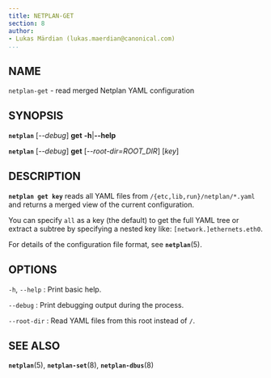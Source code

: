 ```yaml
---
title: NETPLAN-GET
section: 8
author:
- Lukas Märdian (lukas.maerdian@canonical.com)
...
```


## NAME

`netplan-get` - read merged Netplan YAML configuration

## SYNOPSIS

  **`netplan`** \[*--debug*\] **get** **-h**|**--help**

  **`netplan`** \[*--debug*\] **get** \[*--root-dir=ROOT_DIR*\] \[*key*\]

## DESCRIPTION

**`netplan get key`** reads all YAML files from `/{etc,lib,run}/netplan/*.yaml` and returns a merged view of the current configuration.

You can specify `all` as a key (the default) to get the full YAML tree or extract a subtree by specifying a nested key like: `[network.]ethernets.eth0`.

For details of the configuration file format, see **`netplan`**(5).

## OPTIONS

`-h`, `--help`
:    Print basic help.

`--debug`
:    Print debugging output during the process.

`--root-dir`
:    Read YAML files from this root instead of `/`.

## SEE ALSO

  **`netplan`**(5), **`netplan-set`**(8), **`netplan-dbus`**(8)
